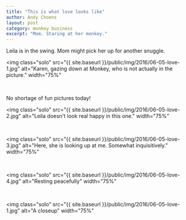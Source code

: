 ```yaml
---
title: "This is what love looks like"
author: Andy Choens
layout: post
category: monkey business
excerpt: "Mom. Staring at her monkey."
---
```


Leila is in the swing. Mom might pick her up for another snuggle.

<img
 class="solo"
 src="{{ site.baseurl }}/public/img/2016/06-05-love-1.jpg"
 alt="Karen, gazing down at Monkey, who is not actually in the picture."
 width="75%"
>

<br />

No shortage of fun pictures today!

<img
 class="solo"
 src="{{ site.baseurl }}/public/img/2016/06-05-love-2.jpg"
 alt="Leila doesn't look real happy in this one."
 width="75%"
>

<br />

<img
 class="solo"
 src="{{ site.baseurl }}/public/img/2016/06-05-love-3.jpg"
 alt="Here, she is looking up at me. Somewhat inquisitively."
 width="75%"
>

<br />

<img
 class="solo"
 src="{{ site.baseurl }}/public/img/2016/06-05-love-4.jpg"
 alt="Resting peacefully"
 width="75%"
>

<br />

<img
 class="solo"
 src="{{ site.baseurl }}/public/img/2016/06-05-love-1.jpg"
 alt="A closeup"
 width="75%"
>
